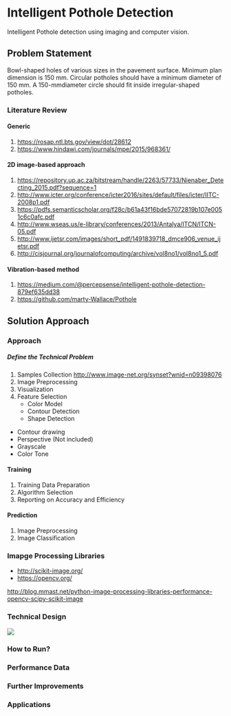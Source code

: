 # Intelligent Pothole Detection 
Intelligent Pothole detection using imaging and computer vision.

## Problem Statement
Bowl-shaped holes of various sizes in the pavement surface. Minimum plan dimension is 150 mm. Circular potholes should have a minimum diameter of 150 mm. A 150-mmdiameter circle should fit inside irregular-shaped potholes.


### Literature Review
#### Generic
1. https://rosap.ntl.bts.gov/view/dot/28612
2. https://www.hindawi.com/journals/mpe/2015/968361/

#### 2D image-based approach
1. https://repository.up.ac.za/bitstream/handle/2263/57733/Nienaber_Detecting_2015.pdf?sequence=1
2. http://www.icter.org/conference/icter2016/sites/default/files/icter/IITC-2008p1.pdf
3. https://pdfs.semanticscholar.org/f28c/b61a43f16bde57072819b107e0051c6c0afc.pdf
4. http://www.wseas.us/e-library/conferences/2013/Antalya/ITCN/ITCN-05.pdf
5. http://www.ijetsr.com/images/short_pdf/1491839718_dmce906_venue_ijetsr.pdf
6. http://cisjournal.org/journalofcomputing/archive/vol8no1/vol8no1_5.pdf 

#### Vibration-based method
1. https://medium.com/@percepsense/intelligent-pothole-detection-879ef635dd38
2. https://github.com/marty-Wallace/Pothole

## Solution Approach

### Approach
##### Define the Technical Problem
1. Samples Collection
http://www.image-net.org/synset?wnid=n09398076
2. Image Preprocessing
3. Visualization
4. Feature Selection
   - Color Model
   - Contour Detection
   - Shape Detection

- Contour drawing
- Perspective (Not included)
- Grayscale
- Color Tone

#### Training
1. Training Data Preparation
2. Algorithm Selection
3. Reporting on Accuracy and Efficiency

#### Prediction
1. Image Preprocessing
2. Image Classification


### Imapge Processing Libraries
* http://scikit-image.org/
* https://opencv.org/

http://blog.mmast.net/python-image-processing-libraries-performance-opencv-scipy-scikit-image

### Technical Design
<img src="https://www.hindawi.com/journals/mpe/2015/968361/fig3?sanitize=true">


### How to Run?

### Performance Data

### Further Improvements

### Applications




